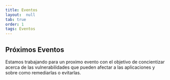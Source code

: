 ```yaml
---
title: Eventos
layout:  null
tab: true
order: 1
tags: Eventos
---
```


## Próximos Eventos

Estamos trabajando para un proximo evento con el objetivo  de concientizar acerca de las vulnerabilidades que pueden afectar a las aplicaciones y sobre como remediarlas o evitarlas.
